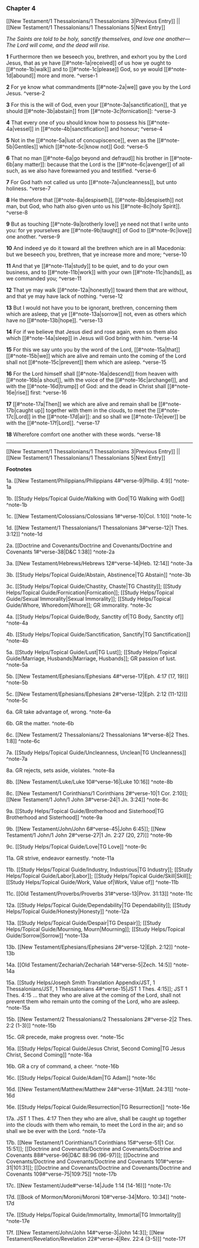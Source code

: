 ### Chapter 4

[[New Testament/1 Thessalonians/1 Thessalonians 3|Previous Entry]]  ||  [[New Testament/1 Thessalonians/1 Thessalonians 5|Next Entry]]

*The Saints are told to be holy, sanctify themselves, and love one another—The Lord will come, and the dead will rise.*

**1**  Furthermore then we beseech you, brethren, and exhort you by the Lord Jesus, that as ye have [[#^note-1a|received]] of us how ye ought to [[#^note-1b|walk]] and to [[#^note-1c|please]] God, so ye would [[#^note-1d|abound]] more and more. ^verse-1

**2**  For ye know what commandments [[#^note-2a|we]] gave you by the Lord Jesus. ^verse-2

**3**  For this is the will of God, even your [[#^note-3a|sanctification]], that ye should [[#^note-3b|abstain]] from [[#^note-3c|fornication]]: ^verse-3

**4**  That every one of you should know how to possess his [[#^note-4a|vessel]] in [[#^note-4b|sanctification]] and honour; ^verse-4

**5**  Not in the [[#^note-5a|lust of concupiscence]], even as the [[#^note-5b|Gentiles]] which [[#^note-5c|know not]] God: ^verse-5

**6**  That no man [[#^note-6a|go beyond and defraud]] his brother in [[#^note-6b|any matter]]: because that the Lord is the [[#^note-6c|avenger]] of all such, as we also have forewarned you and testified. ^verse-6

**7**  For God hath not called us unto [[#^note-7a|uncleanness]], but unto holiness. ^verse-7

**8**  He therefore that [[#^note-8a|despiseth]], [[#^note-8b|despiseth]] not man, but God, who hath also given unto us his [[#^note-8c|holy Spirit]]. ^verse-8

**9**  But as touching [[#^note-9a|brotherly love]] ye need not that I write unto you: for ye yourselves are [[#^note-9b|taught]] of God to [[#^note-9c|love]] one another. ^verse-9

**10**  And indeed ye do it toward all the brethren which are in all Macedonia: but we beseech you, brethren, that ye increase more and more; ^verse-10

**11**  And that ye [[#^note-11a|study]] to be quiet, and to do your own business, and to [[#^note-11b|work]] with your own [[#^note-11c|hands]], as we commanded you; ^verse-11

**12**  That ye may walk [[#^note-12a|honestly]] toward them that are without, and that ye may have lack of nothing. ^verse-12

**13**  But I would not have you to be ignorant, brethren, concerning them which are asleep, that ye [[#^note-13a|sorrow]] not, even as others which have no [[#^note-13b|hope]]. ^verse-13

**14**  For if we believe that Jesus died and rose again, even so them also which [[#^note-14a|sleep]] in Jesus will God bring with him. ^verse-14

**15**  For this we say unto you by the word of the Lord, [[#^note-15a|that]] [[#^note-15b|we]] which are alive and remain unto the coming of the Lord shall not [[#^note-15c|prevent]] them which are asleep. ^verse-15

**16**  For the Lord himself shall [[#^note-16a|descend]] from heaven with [[#^note-16b|a shout]], with the voice of the [[#^note-16c|archangel]], and with the [[#^note-16d|trump]] of God: and the dead in Christ shall [[#^note-16e|rise]] first: ^verse-16

**17**  [[#^note-17a|Then]] we which are alive and remain shall be [[#^note-17b|caught up]] together with them in the clouds, to meet the [[#^note-17c|Lord]] in the [[#^note-17d|air]]: and so shall we [[#^note-17e|ever]] be with the [[#^note-17f|Lord]]. ^verse-17

**18**  Wherefore comfort one another with these words. ^verse-18


---
[[New Testament/1 Thessalonians/1 Thessalonians 3|Previous Entry]]  ||  [[New Testament/1 Thessalonians/1 Thessalonians 5|Next Entry]]


**Footnotes**


1a. [[New Testament/Philippians/Philippians 4#^verse-9|Philip. 4:9]] ^note-1a

1b. [[Study Helps/Topical Guide/Walking with God|TG Walking with God]] ^note-1b

1c. [[New Testament/Colossians/Colossians 1#^verse-10|Col. 1:10]] ^note-1c

1d. [[New Testament/1 Thessalonians/1 Thessalonians 3#^verse-12|1 Thes. 3:12]] ^note-1d

2a. [[Doctrine and Covenants/Doctrine and Covenants/Doctrine and Covenants 1#^verse-38|D&C 1:38]] ^note-2a

3a. [[New Testament/Hebrews/Hebrews 12#^verse-14|Heb. 12:14]] ^note-3a

3b. [[Study Helps/Topical Guide/Abstain, Abstinence|TG Abstain]] ^note-3b

3c. [[Study Helps/Topical Guide/Chastity, Chaste|TG Chastity]]; [[Study Helps/Topical Guide/Fornication|Fornication]]; [[Study Helps/Topical Guide/Sexual Immorality|Sexual Immorality]]; [[Study Helps/Topical Guide/Whore, Whoredom|Whore]]; GR immorality.  ^note-3c

4a. [[Study Helps/Topical Guide/Body, Sanctity of|TG Body, Sanctity of]] ^note-4a

4b. [[Study Helps/Topical Guide/Sanctification, Sanctify|TG Sanctification]] ^note-4b

5a. [[Study Helps/Topical Guide/Lust|TG Lust]]; [[Study Helps/Topical Guide/Marriage, Husbands|Marriage, Husbands]]; GR passion of lust.  ^note-5a

5b. [[New Testament/Ephesians/Ephesians 4#^verse-17|Eph. 4:17 (17, 19)]] ^note-5b

5c. [[New Testament/Ephesians/Ephesians 2#^verse-12|Eph. 2:12 (11-12)]] ^note-5c

6a. GR take advantage of, wrong. ^note-6a

6b. GR the matter. ^note-6b

6c. [[New Testament/2 Thessalonians/2 Thessalonians 1#^verse-8|2 Thes. 1:8]] ^note-6c

7a. [[Study Helps/Topical Guide/Uncleanness, Unclean|TG Uncleanness]] ^note-7a

8a. GR rejects, sets aside, violates. ^note-8a

8b. [[New Testament/Luke/Luke 10#^verse-16|Luke 10:16]] ^note-8b

8c. [[New Testament/1 Corinthians/1 Corinthians 2#^verse-10|1 Cor. 2:10]]; [[New Testament/1 John/1 John 3#^verse-24|1 Jn. 3:24]] ^note-8c

9a. [[Study Helps/Topical Guide/Brotherhood and Sisterhood|TG Brotherhood and Sisterhood]] ^note-9a

9b. [[New Testament/John/John 6#^verse-45|John 6:45]]; [[New Testament/1 John/1 John 2#^verse-27|1 Jn. 2:27 (20, 27)]] ^note-9b

9c. [[Study Helps/Topical Guide/Love|TG Love]] ^note-9c

11a. GR strive, endeavor earnestly. ^note-11a

11b. [[Study Helps/Topical Guide/Industry, Industrious|TG Industry]]; [[Study Helps/Topical Guide/Labor|Labor]]; [[Study Helps/Topical Guide/Skill|Skill]]; [[Study Helps/Topical Guide/Work, Value of|Work, Value of]] ^note-11b

11c. [[Old Testament/Proverbs/Proverbs 31#^verse-13|Prov. 31:13]] ^note-11c

12a. [[Study Helps/Topical Guide/Dependability|TG Dependability]]; [[Study Helps/Topical Guide/Honesty|Honesty]] ^note-12a

13a. [[Study Helps/Topical Guide/Despair|TG Despair]]; [[Study Helps/Topical Guide/Mourning, Mourn|Mourning]]; [[Study Helps/Topical Guide/Sorrow|Sorrow]] ^note-13a

13b. [[New Testament/Ephesians/Ephesians 2#^verse-12|Eph. 2:12]] ^note-13b

14a. [[Old Testament/Zechariah/Zechariah 14#^verse-5|Zech. 14:5]] ^note-14a

15a. [[Study Helps/Joseph Smith Translation Appendix/JST, 1 Thessalonians/JST, 1 Thessalonians 4#^verse-15|JST 1 Thes. 4:15]]; JST 1 Thes. 4:15 ... that they who are alive at the coming of the Lord, shall not prevent them who remain unto the coming of the Lord, who are asleep. ^note-15a

15b. [[New Testament/2 Thessalonians/2 Thessalonians 2#^verse-2|2 Thes. 2:2 (1-3)]] ^note-15b

15c. GR precede, make progress over. ^note-15c

16a. [[Study Helps/Topical Guide/Jesus Christ, Second Coming|TG Jesus Christ, Second Coming]] ^note-16a

16b. GR a cry of command, a cheer. ^note-16b

16c. [[Study Helps/Topical Guide/Adam|TG Adam]] ^note-16c

16d. [[New Testament/Matthew/Matthew 24#^verse-31|Matt. 24:31]] ^note-16d

16e. [[Study Helps/Topical Guide/Resurrection|TG Resurrection]] ^note-16e

17a. JST 1 Thes. 4:17 Then they who are alive, shall be caught up together into the clouds with them who remain, to meet the Lord in the air; and so shall we be ever with the Lord. ^note-17a

17b. [[New Testament/1 Corinthians/1 Corinthians 15#^verse-51|1 Cor. 15:51]]; [[Doctrine and Covenants/Doctrine and Covenants/Doctrine and Covenants 88#^verse-96|D&C 88:96 (96-97)]]; [[Doctrine and Covenants/Doctrine and Covenants/Doctrine and Covenants 101#^verse-31|101:31]]; [[Doctrine and Covenants/Doctrine and Covenants/Doctrine and Covenants 109#^verse-75|109:75]] ^note-17b

17c. [[New Testament/Jude#^verse-14|Jude 1:14 (14-16)]] ^note-17c

17d. [[Book of Mormon/Moroni/Moroni 10#^verse-34|Moro. 10:34]] ^note-17d

17e. [[Study Helps/Topical Guide/Immortality, Immortal|TG Immortality]] ^note-17e

17f. [[New Testament/John/John 14#^verse-3|John 14:3]]; [[New Testament/Revelation/Revelation 22#^verse-4|Rev. 22:4 (3-5)]] ^note-17f